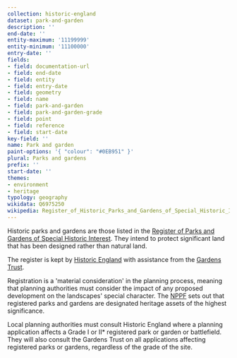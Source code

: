 ```yaml
---
collection: historic-england
dataset: park-and-garden
description: ''
end-date: ''
entity-maximum: '11199999'
entity-minimum: '11100000'
entry-date: ''
fields:
- field: documentation-url
- field: end-date
- field: entity
- field: entry-date
- field: geometry
- field: name
- field: park-and-garden
- field: park-and-garden-grade
- field: point
- field: reference
- field: start-date
key-field: ''
name: Park and garden
paint-options: '{ "colour": "#0EB951" }'
plural: Parks and gardens
prefix: ''
start-date: ''
themes:
- environment
- heritage
typology: geography
wikidata: Q6975250
wikipedia: Register_of_Historic_Parks_and_Gardens_of_Special_Historic_Interest_in_England
---
```


Historic parks and gardens are those listed in the [Register of Parks and Gardens of Special Historic Interest](https://historicengland.org.uk/listing/what-is-designation/registered-parks-and-gardens/). They intend to protect significant land that has been designed rather than natural land. 

The register is kept by [Historic England](https://historicengland.org.uk/) with assistance from the [Gardens Trust](https://thegardenstrust.org/).

Registration is a 'material consideration' in the planning process, meaning that planning authorities must consider the impact of any proposed development on the landscapes' special character. The [NPPF](https://www.gov.uk/government/publications/national-planning-policy-framework--2) sets out that registered parks and gardens are designated heritage assets of the highest significance.

Local planning authorities must consult Historic England where a planning application affects a Grade I or II* registered park or garden or battlefield. They will also consult the Gardens Trust on all applications affecting registered parks or gardens, regardless of the grade of the site.